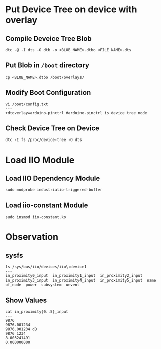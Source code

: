 
# Put Device Tree on device with overlay
## Compile Deveice Tree Blob
```
dtc -@ -I dts -O dtb -o <BLOB_NAME>.dtbo <FILE_NAME>.dts
```

## Put Blob in `/boot` directory
```
cp <BLOB_NAME>.dtbo /boot/overlays/
```

## Modify Boot Configuration
```
vi /boot/config.txt
---
+dtoverlay=arduino-pinctrl #arduino-pinctrl is device tree node
```

## Check Device Tree on Device
```
dtc -I fs /proc/device-tree -O dts
```

# Load IIO Module
## Load IIO Dependency Module
```
sudo modprobe industrialio-triggered-buffer
```
## Load iio-constant Module
```
sudo insmod iio-constant.ko
```

# Observation
## sysfs
```
ls /sys/bus/iio/devices/iio\:device1
---
in_proximity0_input  in_proximity1_input  in_proximity2_input  in_proximity3_input  in_proximity4_input  in_proximity5_input  name  of_node  power  subsystem  uevent
```

## Show Values
```
cat in_proximity{0..5}_input
---
9876
9876.001234
9876.001234 dB
9876 1234 
8.003241491
0.000000000
```
